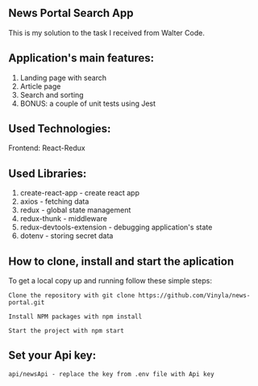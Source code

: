 ## News Portal Search App

This is my solution to the task I received from Walter Code.

## Application's main features:

1. Landing page with search
2. Article page
3. Search and sorting
4. BONUS: a couple of unit tests using Jest

## Used Technologies:

Frontend: React-Redux

## Used Libraries:

1. create-react-app - create react app
2. axios - fetching data
3. redux - global state management
4. redux-thunk - middleware
5. redux-devtools-extension - debugging application's state
6. dotenv - storing secret data

## How to clone, install and start the aplication

To get a local copy up and running follow these simple steps:

    Clone the repository with git clone https://github.com/Vinyla/news-portal.git

    Install NPM packages with npm install

    Start the project with npm start
    
## Set your Api key:
    
    api/newsApi - replace the key from .env file with Api key



